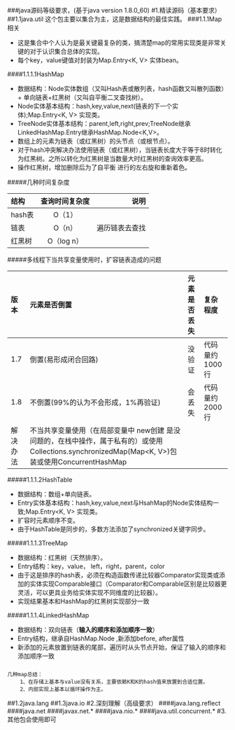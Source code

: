 ###java源码等级要求，(基于java version 1.8.0_60)
#1.精读源码（基本要求）
##1.1java.util
       这个包主要以集合为主，这是数据结构的最佳实践。
###1.1.1Map相关
- 这是集合中个人认为是最关键最复杂的类，搞清楚map的常用实现类是非常关键的对于认识集合总体的实现。
- 每个key，value键值对封装为Map.Entry<K, V> 实体bean。

####1.1.1.1HashMap
- 数据结构：Node实体数组（又叫Hash表或散列表，hash函数又叫散列函数）+ 单向链表+红黑树（又叫自平衡二叉查找树）。
- Node实体基本结构：hash,key,value,next(链表的下一个实体);Map.Entry<K, V> 实现类。
- TreeNode实体基本结构：parent,left,right,prev;TreeNode继承LinkedHashMap.Entry继承HashMap.Node<K,V>。
- 数组上的元素为链表（或红黑树）的头节点（或根节点）。
- 对于hash冲突解决办法使用链表（或红黑树），当链表长度大于等于8时转化为红黑树。之所以转化为红黑树是当数量大时红黑树的查询效率更高。
- 操作红黑树，增加删除后为了自平衡 进行的左右旋和重新着色。

#####几种时间复杂度

|结构|  查询时间复杂度  |说明 |
| :------------ |:---------------:| -----:|
|hash表 |O（1）|       |
|链表 |  O（n）|遍历链表去查找 |
|红黑树 | O（log n）|  |

#####多线程下当共享变量使用时，扩容链表造成的问题


|版本|  元素是否倒置  |元素是否丢失 |复杂程度|
| :------------ |:---------------|:-----|:-----|
|1.7  | 倒置(易形成闭合回路) | 没验证|代码量约1000行|
|1.8  | 不倒置(99%的认为不会形成，1%再验证) |会丢失|代码量约2000行|
|解决办法| 不当共享变量使用（在局部变量中 new创建 是没问题的，在栈中操作，属于私有的）或使用Collections.synchronizedMap(Map<K, V>)包装或使用ConcurrentHashMap |||
#####1.1.1.2HashTable
- 数据结构：数组+单向链表。
- Entry实体基本结构：hash,key,value,next与HsahMap的Node实体结构一致;Map.Entry<K, V> 实现类。
- 扩容时元素顺序不变。
- 由于HashTable是同步的，多数方法添加了synchronized关键字同步。

#####1.1.1.3TreeMap
- 数据结构：红黑树（天然排序）。
- Entry结构：key，value， left，right，parent，color
- 由于这是排序的hash表，必须在构造函数传递比较器Comparator实现类或添加的实体实现Comparable接口（Comparator和Comparable区别是比较器更灵活，可以更具业务给实体实现不同维度的比较器）。
- 实现结果基本和HashMap的红黑树实现部分一致

#####1.1.1.4LinkedHashMap
- 数据结构：双向链表（**输入的顺序和添加顺序一致**）
- Entry结构，继承自HashMap.Node ,新添加before, after属性
- 新添加的元素放置到链表的尾部，遍历时从头节点开始，保证了输入的顺序和添加顺序一致

###         
    几种map总结：
        1、在存储上基本与value没有关系，主要依赖K和K的hash值来放置到合适位置。
        2、内部实现上基本以循环操作为主。

##1.2java.lang
##1.3java.io
#2.深刻理解（高级要求）
####java.lang.reflect
####java.net
####javax.net.*
####java.nio.*
####java.util.concurrent.*
#3.其他包会使用即可
